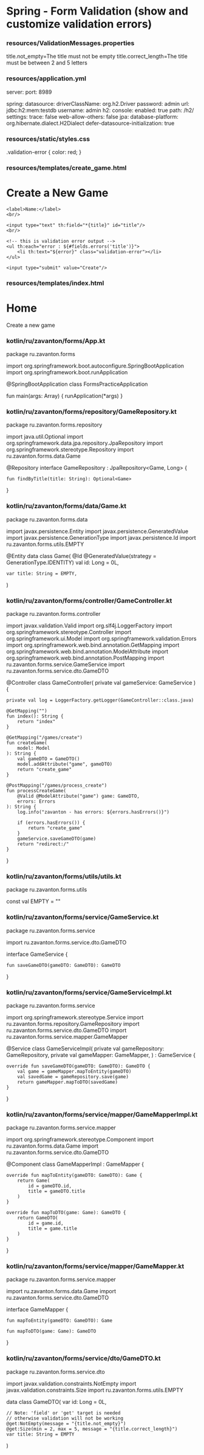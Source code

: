 # Spring - Form Validation (show and customize validation errors)





### resources/ValidationMessages.properties
title.not_empty=The title must not be empty
title.correct_length=The title must be between 2 and 5 letters










### resources/application.yml
server:
  port: 8989


spring:
  datasource:
    driverClassName: org.h2.Driver
    password: admin
    url: jdbc:h2:mem:testdb
    username: admin
  h2:
    console:
      enabled: true
      path: /h2/
      settings:
        trace: false
        web-allow-others: false
  jpa:
    database-platform: org.hibernate.dialect.H2Dialect
    defer-datasource-initialization: true










### resources/static/styles.css
.validation-error {
    color: red;
}










### resources/templates/create_game.html
<!DOCTYPE html>
<html lang="en" xmlns:th="http://www.thymeleaf.org">
<head>
    <meta charset="UTF-8">
    <title>Create a New Game</title>
    <link type="text/css" rel="stylesheet" th:href="@{/styles.css}"/>
</head>
<body>
<h1>Create a New Game</h1>


<form th:object="${game}" th:action="@{/games/process_create}" method="post">
    <input type="hidden" th:field="*{id}"/>

    <label>Name:</label>
    <br/>

    <input type="text" th:field="*{title}" id="title"/>
    <br/>

    <!-- this is validation error output -->
    <ul th:each="error : ${#fields.errors('title')}">
        <li th:text="${error}" class="validation-error"></li>
    </ul>

    <input type="submit" value="Create"/>
</form>

</body>
</html>









### resources/templates/index.html
<!DOCTYPE html>
<html lang="en" xmlns:th="http://www.thymeleaf.org">
<head>
    <meta charset="UTF-8">
    <title>Home</title>
</head>
<body>
<h1>Home</h1>
<a th:href="@{/games/create}">Create a new game</a>
</body>
</html>










### kotlin/ru/zavanton/forms/App.kt
package ru.zavanton.forms

import org.springframework.boot.autoconfigure.SpringBootApplication
import org.springframework.boot.runApplication

@SpringBootApplication
class FormsPracticeApplication

fun main(args: Array<String>) {
	runApplication<FormsPracticeApplication>(*args)
}










### kotlin/ru/zavanton/forms/repository/GameRepository.kt
package ru.zavanton.forms.repository

import java.util.Optional
import org.springframework.data.jpa.repository.JpaRepository
import org.springframework.stereotype.Repository
import ru.zavanton.forms.data.Game

@Repository
interface GameRepository : JpaRepository<Game, Long> {

    fun findByTitle(title: String): Optional<Game>
}










### kotlin/ru/zavanton/forms/data/Game.kt
package ru.zavanton.forms.data

import javax.persistence.Entity
import javax.persistence.GeneratedValue
import javax.persistence.GenerationType
import javax.persistence.Id
import ru.zavanton.forms.utils.EMPTY

@Entity
data class Game(
    @Id
    @GeneratedValue(strategy = GenerationType.IDENTITY)
    val id: Long = 0L,

    var title: String = EMPTY,
)










### kotlin/ru/zavanton/forms/controller/GameController.kt
package ru.zavanton.forms.controller

import javax.validation.Valid
import org.slf4j.LoggerFactory
import org.springframework.stereotype.Controller
import org.springframework.ui.Model
import org.springframework.validation.Errors
import org.springframework.web.bind.annotation.GetMapping
import org.springframework.web.bind.annotation.ModelAttribute
import org.springframework.web.bind.annotation.PostMapping
import ru.zavanton.forms.service.GameService
import ru.zavanton.forms.service.dto.GameDTO

@Controller
class GameController(
    private val gameService: GameService
) {

    private val log = LoggerFactory.getLogger(GameController::class.java)

    @GetMapping("")
    fun index(): String {
        return "index"
    }

    @GetMapping("/games/create")
    fun createGame(
        model: Model
    ): String {
        val gameDTO = GameDTO()
        model.addAttribute("game", gameDTO)
        return "create_game"
    }

    @PostMapping("/games/process_create")
    fun processCreateGame(
        @Valid @ModelAttribute("game") game: GameDTO,
        errors: Errors
    ): String {
        log.info("zavanton - has errors: ${errors.hasErrors()}")

        if (errors.hasErrors()) {
            return "create_game"
        }
        gameService.saveGameDTO(game)
        return "redirect:/"
    }
}























### kotlin/ru/zavanton/forms/utils/utils.kt
package ru.zavanton.forms.utils

const val EMPTY = ""










### kotlin/ru/zavanton/forms/service/GameService.kt
package ru.zavanton.forms.service

import ru.zavanton.forms.service.dto.GameDTO

interface GameService {

    fun saveGameDTO(gameDTO: GameDTO): GameDTO
}









### kotlin/ru/zavanton/forms/service/GameServiceImpl.kt
package ru.zavanton.forms.service

import org.springframework.stereotype.Service
import ru.zavanton.forms.repository.GameRepository
import ru.zavanton.forms.service.dto.GameDTO
import ru.zavanton.forms.service.mapper.GameMapper

@Service
class GameServiceImpl(
    private val gameRepository: GameRepository,
    private val gameMapper: GameMapper,
) : GameService {

    override fun saveGameDTO(gameDTO: GameDTO): GameDTO {
        val game = gameMapper.mapToEntity(gameDTO)
        val savedGame = gameRepository.save(game)
        return gameMapper.mapToDTO(savedGame)
    }
}










### kotlin/ru/zavanton/forms/service/mapper/GameMapperImpl.kt
package ru.zavanton.forms.service.mapper

import org.springframework.stereotype.Component
import ru.zavanton.forms.data.Game
import ru.zavanton.forms.service.dto.GameDTO

@Component
class GameMapperImpl : GameMapper {

    override fun mapToEntity(gameDTO: GameDTO): Game {
        return Game(
            id = gameDTO.id,
            title = gameDTO.title
        )
    }

    override fun mapToDTO(game: Game): GameDTO {
        return GameDTO(
            id = game.id,
            title = game.title
        )
    }
}










### kotlin/ru/zavanton/forms/service/mapper/GameMapper.kt
package ru.zavanton.forms.service.mapper

import ru.zavanton.forms.data.Game
import ru.zavanton.forms.service.dto.GameDTO

interface GameMapper {

    fun mapToEntity(gameDTO: GameDTO): Game

    fun mapToDTO(game: Game): GameDTO
}










### kotlin/ru/zavanton/forms/service/dto/GameDTO.kt
package ru.zavanton.forms.service.dto

import javax.validation.constraints.NotEmpty
import javax.validation.constraints.Size
import ru.zavanton.forms.utils.EMPTY

data class GameDTO(
    var id: Long = 0L,

    // Note: 'field' or 'get' target is needed
    // otherwise validation will not be working
    @get:NotEmpty(message = "{title.not_empty}")
    @get:Size(min = 2, max = 5, message = "{title.correct_length}")
    var title: String = EMPTY
)
